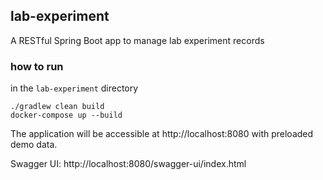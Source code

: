 ## lab-experiment
A RESTful Spring Boot app to manage lab experiment records

### how to run
in the ```lab-experiment``` directory
```
./gradlew clean build
docker-compose up --build
```
The application will be accessible at http://localhost:8080 with preloaded demo data.

Swagger UI: http://localhost:8080/swagger-ui/index.html